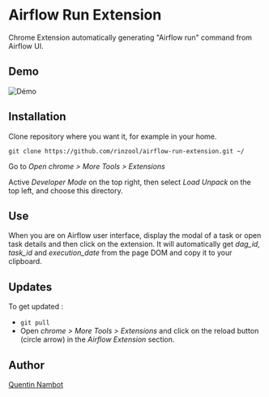 # Airflow Run Extension

Chrome Extension automatically generating "Airflow run" command from Airflow UI.


## Demo

![Démo](demo/demo.gif)


## Installation

Clone repository where you want it, for example in your home.

```console
git clone https://github.com/rinzool/airflow-run-extension.git ~/
```

Go to _Open chrome > More Tools > Extensions_

Active _Developer Mode_ on the top right, then select _Load Unpack_ on the top left, and choose this directory.

## Use

When you are on Airflow user interface, display the modal of a task or open task details and then click on the extension. It will automatically get *dag_id, task_id* and *execution_date* from the page DOM and copy it to your clipboard.


## Updates 

To get updated :
* `git pull`
* Open _chrome > More Tools > Extensions_ and click on the reload button (circle arrow) in the _Airflow Extension_ section.

## Author

[Quentin Nambot](mailto:quentin.nambot@grenoble-inp.org)
